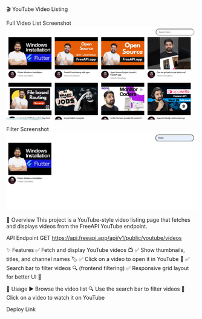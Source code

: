 🎬 YouTube Video Listing

Full Video List Screenshot
![Youtube Project Screenshot](screenshot.png)

Filter Screenshot
![Youtube Project Screenshot](screenshot1.png)



📌 Overview
This project is a YouTube-style video listing page that fetches and displays videos from the FreeAPI YouTube endpoint.

API Endpoint
GET https://api.freeapi.app/api/v1/public/youtube/videos



✨ Features
✅ Fetch and display YouTube videos 📺
✅ Show thumbnails, titles, and channel names 🏷️
✅ Click on a video to open it in YouTube 🔗
✅ Search bar to filter videos 🔍 (frontend filtering)
✅ Responsive grid layout for better UI 🎨



🎯 Usage
▶️ Browse the video list
🔍 Use the search bar to filter videos
🎥 Click on a video to watch it on YouTube



Deploy Link
